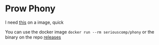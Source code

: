 # Prow Phony

I need [this](https://github.com/kubernetes/test-infra/tree/master/prow/cmd) on a image, quick

You can use the docker image `docker run --rm seriouscomp/phony` or the binary on the repo [releases](https://github.com/serious-company/phony/releases)